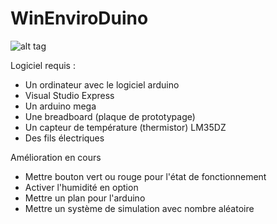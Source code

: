 # WinEnviroDuino

![alt tag](http://cv.simonlena.com/wp-content/uploads/2014/11/WinEnviroDuino_Dashboard-755x462.png)

Logiciel requis :

- Un ordinateur avec le logiciel arduino
- Visual Studio Express
- Un arduino mega
- Une breadboard (plaque de prototypage)
- Un capteur de température (thermistor) LM35DZ
- Des fils électriques

Amélioration en cours 

- Mettre bouton vert ou rouge pour l'état de fonctionnement
- Activer l'humidité en option
- Mettre un plan pour l'arduino
- Mettre un système de simulation avec nombre aléatoire
